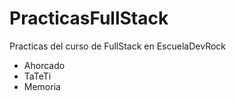 # PracticasFullStack
Practicas del curso de FullStack en EscuelaDevRock

- Ahorcado
- TaTeTi
- Memoria
